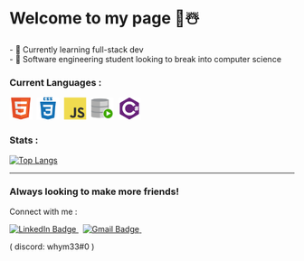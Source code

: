<h1>Welcome to my page 👋☃️</h1>
- 🧩 Currently learning full-stack dev <br>
- 🌱 Software engineering student looking to break into computer science

### Current Languages :
<div>
  <img src="https://github.com/devicons/devicon/blob/master/icons/html5/html5-original.svg" title="HTML5" alt="HTML" width="40" height="40"/>&nbsp;
  <img src="https://github.com/devicons/devicon/blob/master/icons/css3/css3-plain-wordmark.svg"  title="CSS3" alt="CSS" width="40" height="40"/>&nbsp;
  <img src="https://github.com/devicons/devicon/blob/master/icons/javascript/javascript-original.svg" title="JavaScript" alt="JavaScript" width="40" height="40"/>&nbsp;
  <img src="https://raw.githubusercontent.com/devicons/devicon/6910f0503efdd315c8f9b858234310c06e04d9c0/icons/sqldeveloper/sqldeveloper-original.svg" title="SQL" alt="SQL" width="40" height="40"/>&nbsp;
  <img src="https://raw.githubusercontent.com/devicons/devicon/6910f0503efdd315c8f9b858234310c06e04d9c0/icons/csharp/csharp-plain.svg" title="JavaScript" alt="JavaScript" width="40" height="40"/>&nbsp;
</div>

### Stats :
[![Top Langs](https://github-readme-stats.vercel.app/api/top-langs/?username=rvupmo33&layout=compact&theme=vision-friendly-dark)](https://github.com/anuraghazra/github-readme-stats)

<hr>

### Always looking to make more friends! 

<p>Connect with me :</p>
<div id="badges">
  <a href="https://www.linkedin.com/in/a-b-3a2966295">
    <img src="https://img.shields.io/badge/LinkedIn-blue?style=for-the-badge&logo=linkedin&logoColor=white" alt="LinkedIn Badge"/>
  </a> &nbsp;
 <a href="https://mail.google.com/mail/u/0/?view=cm&fs=1&to=rvupmo33@gmail.com">
  <img src="https://img.shields.io/badge/Gmail-red?style=for-the-badge&logo=gmail&logoColor=white" alt="Gmail Badge"/>
</a> &nbsp;
</div>
<p>
  ( discord: whym33#0 )
</p>
